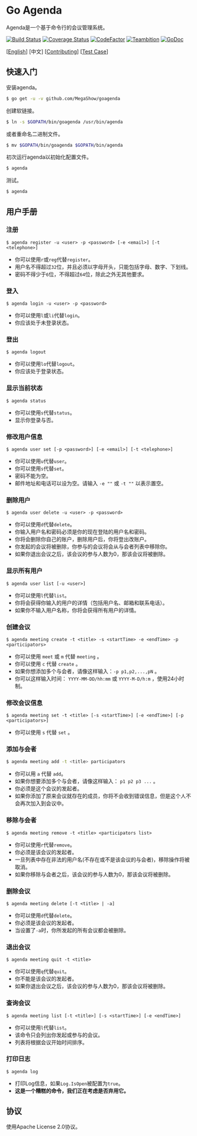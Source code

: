 # Go Agenda

Agenda是一个基于命令行的会议管理系统。

[![Build Status](https://travis-ci.org/MegaShow/goagenda.svg?branch=master)](https://travis-ci.org/MegaShow/goagenda)
[![Coverage Status](https://coveralls.io/repos/github/MegaShow/goagenda/badge.svg)](https://coveralls.io/github/MegaShow/goagenda)
[![CodeFactor](https://www.codefactor.io/repository/github/megashow/goagenda/badge)](https://www.codefactor.io/repository/github/megashow/goagenda)
[![Teambition](https://img.shields.io/badge/teambition-tasks-ff69b4.svg)](https://www.teambition.com/project/5bc6ffbaf10ae90018184bd0/)
[![GoDoc](https://godoc.org/github.com/MegaShow/goagenda?status.svg)](https://godoc.org/github.com/MegaShow/goagenda)

\[[English](README.md)\]  [中文]  \[[Contributing](CONTRIBUTING.md)\] \[[Test Case](test/TEST_CASE.md)\]

## 快速入门

安装agenda。

```sh
$ go get -u -v github.com/MegaShow/goagenda
```

创建软链接。

```sh
$ ln -s $GOPATH/bin/goagenda /usr/bin/agenda
```

或者重命名二进制文件。

```sh
$ mv $GOPATH/bin/goagenda $GOPATH/bin/agenda
```

初次运行agenda以初始化配置文件。

```sh
$ agenda
```

测试。

```sh
$ agenda
```

## 用户手册

### 注册

```
$ agenda register -u <user> -p <password> [-e <email>] [-t <telephone>]
```

- 你可以使用`r`或`reg`代替`register`。
- 用户名不得超过`32`位，并且必须以字母开头，只能包括字母、数字、下划线。
- 密码不得少于`6`位，不得超过`64`位，除此之外无其他要求。

### 登入

```
$ agenda login -u <user> -p <password>
```

- 你可以使用`l`或`li`代替`login`。
- 你应该处于未登录状态。

### 登出

```
$ agenda logout
```

- 你可以使用`lo`代替`logout`。
- 你应该处于登录状态。

### 显示当前状态

```
$ agenda status
```

- 你可以使用`s`代替`status`。
- 显示你登录与否。

### 修改用户信息

```
$ agenda user set [-p <password>] [-e <email>] [-t <telephone>]
```

- 你可以使用`u`代替`user`。
- 你可以使用`s`代替`set`。
- 密码不能为空。
- 邮件地址和电话可以设为空。请输入 `-e ""` 或 `-t ""` 以表示置空。

### 删除用户

```
$ agenda user delete -u <user> -p <password>
```

- 你可以使用`d`代替`delete`。
- 你输入用户名和密码必须是你的现在登陆的用户名和密码。
- 你将会删除你自己的账户，删除用户后，你将登出改账户。
- 你发起的会议将被删除，你参与的会议将会从与会者列表中移除你。
- 如果你退出会议之后，该会议的参与人数为0，那该会议将被删除。

### 显示所有用户

```
$ agenda user list [-u <user>]
```
 - 你可以使用`l`代替`list`。
 - 你将会获得你输入的用户的详情（包括用户名、邮箱和联系电话）。
 - 如果你不输入用户名称，你将会获得所有用户的详情。

### 创建会议

```
$ agenda meeting create -t <title> -s <startTime> -e <endTime> -p <participators>
```

- 你可以使用 `meet` 或 `m` 代替 `meeting` 。
- 你可以使用 `c` 代替 `create` 。
- 如果你想添加多个与会者，请像这样输入：`-p p1,p2,...,pN` 。
- 你可以这样输入时间： `YYYY-MM-DD/hh:mm` 或 `YYYY-M-D/h:m` ，使用24小时制。

### 修改会议信息

```
$ agenda meeting set -t <title> [-s <startTime>] [-e <endTime>] [-p <participators>]
```

- 你可以使用 `s` 代替 `set` 。

### 添加与会者

```sh
$ agenda meeting add -t <title> participators
```

- 你可以用 `a` 代替 `add`。 
- 如果你想要添加多个与会者，请像这样输入： `p1 p2 p3 ...` 。
- 你必须是这个会议的发起者。
- 如果你添加了原来会议就存在的成员，你将不会收到错误信息，但是这个人不会再次加入到会议中。

### 移除与会者

```
$ agenda meeting remove -t <title> <participators list>
```

* 你可以使用`r`代替`remove`。
* 你必须是该会议的发起者。
* 一旦列表中存在非法的用户名(不存在或不是该会议的与会者)，移除操作将被取消。
* 如果你移除与会者之后，该会议的参与人数为0，那该会议将被删除。

### 删除会议

```
$ agenda meeting delete [-t <title> | -a]
```

* 你可以使用`d`代替`delete`。
* 你必须是该会议的发起者。
* 当设置了`-a`时，你所发起的所有会议都会被删除。

###  退出会议

```
$ agenda meeting quit -t <title>
```

* 你可以使用`q`代替`quit`。
* 你不能是该会议的发起者。
* 如果你退出会议之后，该会议的参与人数为0，那该会议将被删除。

### 查询会议

```
$ agenda meeting list [-t <title>] [-s <startTime>] [-e <endTime>]
```

* 你可以使用`l`代替`list`。
* 该命令只会列出你发起或参与的会议。
* 列表将根据会议开始时间排序。

### 打印日志

```
$ agenda log
```

- 打印Log信息，如果`Log.IsOpen`被配置为`true`。
- **这是一个糟糕的命令，我们正在考虑是否弃用它。**

## 协议

使用Apache License 2.0协议。

